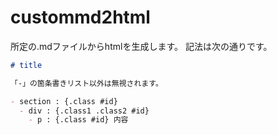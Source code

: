 # custommd2html

所定の.mdファイルからhtmlを生成します。
記法は次の通りです。

```md
# title

「-」の箇条書きリスト以外は無視されます。

- section : {.class #id}
  - div : {.class1 .class2 #id}
    - p : {.class #id} 内容

```

